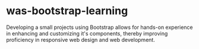 # was-bootstrap-learning
Developing a small projects using Bootstrap allows for hands-on experience in enhancing and customizing it's components, thereby improving proficiency in responsive web design and web development.
